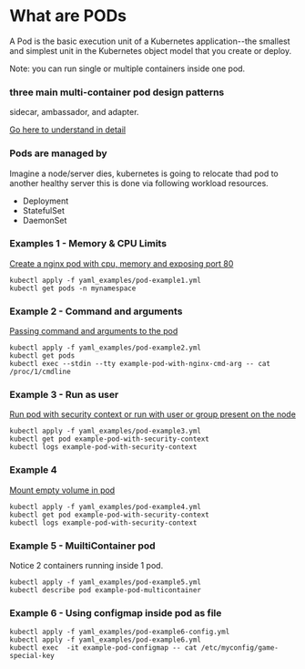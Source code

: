 # What are PODs
A Pod is the basic execution unit of a Kubernetes application--the smallest and simplest unit in the Kubernetes object model that you create or deploy.

Note: you can run single or multiple containers inside one pod.

### three main multi-container pod design patterns

sidecar, ambassador, and adapter.

[Go here to understand in detail](https://kubernetes.io/blog/2015/06/the-distributed-system-toolkit-patterns/)

### Pods are managed by 
Imagine a node/server dies, kubernetes is going to relocate thad pod to another healthy server this is done via following workload resources.

- Deployment
- StatefulSet
- DaemonSet

### Examples 1 - Memory & CPU Limits

[Create a nginx pod with cpu, memory and exposing port 80](yaml_examples/pod-example1.yml)

```
kubectl apply -f yaml_examples/pod-example1.yml
kubectl get pods -n mynamespace

```
### Example 2 - Command and arguments
[Passing command and arguments to the pod](yaml_examples/pod-example2.yml)
```
kubectl apply -f yaml_examples/pod-example2.yml
kubectl get pods
kubectl exec --stdin --tty example-pod-with-nginx-cmd-arg -- cat /proc/1/cmdline
```


### Example 3 - Run as user
[Run pod with security context or run with user or group present on the node](yaml_examples/pod-example3.yml)

```
kubectl apply -f yaml_examples/pod-example3.yml
kubectl get pod example-pod-with-security-context
kubectl logs example-pod-with-security-context
```

### Example 4
[Mount empty volume in pod](yaml_examples/pod-example4.yml)

```
kubectl apply -f yaml_examples/pod-example4.yml
kubectl get pod example-pod-with-security-context
kubectl logs example-pod-with-security-context
```


### Example 5 - MuiltiContainer pod
Notice 2 containers running inside 1 pod.
```
kubectl apply -f yaml_examples/pod-example5.yml
kubectl describe pod example-pod-multicontainer
```


### Example 6 - Using configmap inside pod as file
```
kubectl apply -f yaml_examples/pod-example6-config.yml
kubectl apply -f yaml_examples/pod-example6.yml
kubectl exec  -it example-pod-configmap -- cat /etc/myconfig/game-special-key
```

